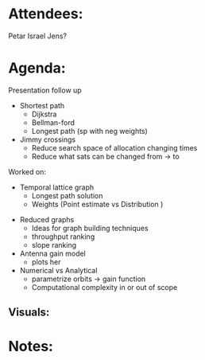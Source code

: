 
# Attendees:
Petar
Israel
Jens?

# Agenda:
Presentation follow up
- Shortest path 
	- Dijkstra
	- Bellman-ford
	- Longest path (sp with neg weights)
- Jimmy crossings
	- Reduce search space of allocation changing times
	- Reduce what sats can be changed from -> to

Worked on:
- Temporal lattice graph
	- Longest path solution
	- Weights (Point estimate vs Distribution )
* Reduced graphs
	* Ideas for graph building techniques
	* throughput ranking 
	* slope ranking
* Antenna gain model
	* plots her
* Numerical vs Analytical
	* parametrize orbits -> gain function
	* Computational complexity in or out of scope

## Visuals:


# Notes:
